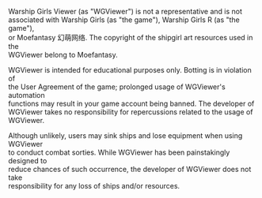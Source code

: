 Warship Girls Viewer (as "WGViewer") is not a representative and is not  
associated with Warship Girls (as "the game"), Warship Girls R (as "the game"),  
or Moefantasy 幻萌网络. The copyright of the shipgirl art resources used in the  
WGViewer belong to Moefantasy.  

WGViewer is intended for educational purposes only. Botting is in violation of  
the User Agreement of the game; prolonged usage of WGViewer's automation  
functions may result in your game account being banned. The developer of  
WGViewer takes no responsibility for repercussions related to the usage of  
WGViewer.  

Although unlikely, users may sink ships and lose equipment when using WGViewer  
to conduct combat sorties. While WGViewer has been painstakingly designed to  
reduce chances of such occurrence, the developer of WGViewer does not take  
responsibility for any loss of ships and/or resources.  
